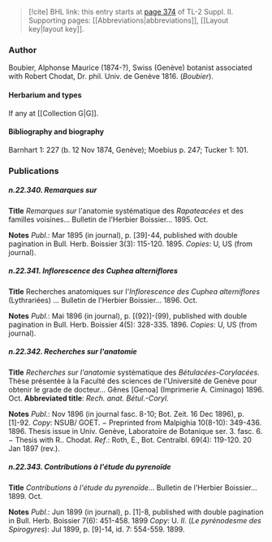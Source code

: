 > [!cite] BHL link: this entry starts at [page 374](https://www.biodiversitylibrary.org/item/103859#page/384/mode/1up) of TL-2 Suppl. II.
> Supporting pages: [[Abbreviations|abbreviations]], [[Layout key|layout key]].

### Author

Boubier, Alphonse Maurice (1874-?), Swiss (Genève) botanist associated with Robert Chodat, Dr. phil. Univ. de Genève 1816. (*Boubier*).

#### Herbarium and types

If any at [[Collection G|G]].

#### Bibliography and biography

Barnhart 1: 227 (b. 12 Nov 1874, Genève); Moebius p. 247; Tucker 1: 101.

### Publications

##### n.22.340. Remarques sur

**Title**
*Remarques sur* l'anatomie systématique des *Rapateacées* et des familles voisines... Bulletin de l'Herbier Boissier... 1895. Oct.

**Notes**
*Publ*.: Mar 1895 (in journal), p. \[39\]-44, published with double pagination in Bull. Herb. Boissier 3(3): 115-120. 1895. *Copies*: U, US (from journal).

##### n.22.341. Inflorescence des Cuphea alterniflores

**Title**
Recherches anatomiques sur l'*Inflorescence des Cuphea alterniflores* (Lythrariées) ... Bulletin de l'Herbier Boissier... 1896. Oct.

**Notes**
*Publ*.: Mai 1896 (in journal), p. \[(92)\]-(99), published with double pagination in Bull. Herb. Boissier 4(5): 328-335. 1896. *Copies*: U, US (from journal).

##### n.22.342. Recherches sur l'anatomie

**Title**
*Recherches sur l'anatomie* systématique des *Bétulacées-Corylacées*. Thèse présentée à la Faculté des sciences de l'Université de Genève pour obtenir le grade de docteur... Gênes \[Genoa\] (Imprimerie A. Ciminago) 1896. Oct.
**Abbreviated title**: *Rech. anat. Bétul.-Coryl.*

**Notes**
*Publ*.: Nov 1896 (in journal fasc. 8-10; Bot. Zeit. 16 Dec 1896), p. \[1\]-92. *Copy*: NSUB/ GOET. − Preprinted from Malpighia 10(8-10): 349-436. 1896. Thesis issue in Univ. Genève, Laboratoire de Botanique ser. 3. fasc. 6. − Thesis with R.. Chodat.
*Ref*.: Roth, E., Bot. Centralbl. 69(4): 119-120. 20 Jan 1897 (rev.).

##### n.22.343. Contributions à l'étude du pyrenoïde

**Title**
*Contributions à l'étude du pyrenoïde*... Bulletin de l'Herbier Boissier... 1899. Oct.

**Notes**
*Publ*.: Jun 1899 (in journal), p. \[1\]-8, published with double pagination in Bull. Herb. Boissier 7(6): 451-458. 1899 *Copy*: U.
*II*. (*Le pyrénodesme des Spirogyres*): Jul 1899, p. \[9\]-14, id. 7: 554-559. 1899.

